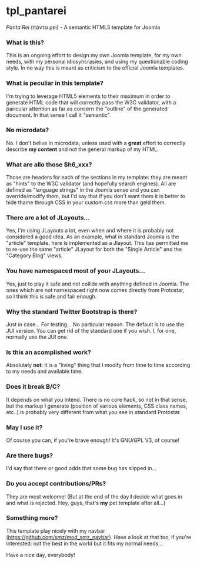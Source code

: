 # tpl_pantarei
_Panta Rei_ (πάντα ρει) - A semantic HTML5 template for Joomla

### What is this?
This is an ongoing effort to design my own Joomla template, for my own needs, with my personal idiosyncrasies, and using my questionable coding style.
In no way this is meant as criticism to the official Joomla templates.
### What is peculiar in this template?
I'm trying to leverage HTML5 elements to their maximum in order to generate HTML code that will correctly pass the W3C validator, with a paricular attention as far as concern the "outline" of the generated document. In that sense I call it "semantic".
### No microdata?
No. I don't belive in microdata, unless used with a **great** effort to correctly describe **my content** and not the general markup of my HTML.
### What are allo those $h6_xxx?
Those are headers for each of the sections in my template: they are meant as "hints" to the W3C validator (and hopefully search engines). All are defined as "language strings" in the Joomla sense and you can override/modify them, but I'd say that if you don't want them it is better to hide thame through CSS in your custom.css more than geld them.
### There are a lot of JLayouts...
Yes, I'm using JLayouts a lot, even when and where it is probably not considered a good idea. As an example, what in standard Joomla is the "article" template, here is implemented as a Jlayout. This has permitted me to re-use the same "article" JLayout for both the "Single Article" and the "Category Blog" views.
### You have namespaced most of your JLayouts...
Yes, just to play it safe and not collide with anything defined in Joomla. The ones which are not namespaced right now comes directly from Protostar, so I think this is safe and fair enough.
### Why the standard Twitter Bootstrap is there?
Just in case... For testing... No particular reason. The default is to use the JUI version. You can get rid of the standard one if you wish. I, for one, normally use the JUI one.
### Is this an acomplished work?
Absolutely **not**: it is a "living" thing that I modify from time to time according to my needs and available time.
### Does it break B/C?
It depends on what you intend. There is no core hack, so not in that sense, but the markup I generate (position of various elements, CSS class names, etc..) is probably very different from what you see in standard Protostar.
### May I use it?
Of course you can, if you're brave enough! It's GNU/GPL V3, of course!
### Are there bugs?
I'd say that there or good odds that some bug has slipped in...
### Do you accept contributions/PRs?
They are most welcome! (But at the end of the day **I** decide what goes in and what is rejected. Hey, guys, that's **my** pet template after all...)
### Something more?
This template play nicely with my navbar (https://github.com/smz/mod_smz_navbar). Have a look at that too, if you're interested: not the best in the world but it fits my normal needs...

Have a nice day, everybody!
